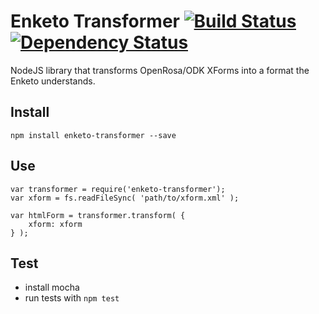 Enketo Transformer [![Build Status](https://travis-ci.org/enketo/enketo-transformer.svg?branch=master)](https://travis-ci.org/enketo/enketo-transformer) [![Dependency Status](https://david-dm.org/enketo/enketo-transformer.svg)](https://david-dm.org/enketo/enketo-transformer)
=================

NodeJS library that transforms OpenRosa/ODK XForms into a format the Enketo understands.

## Install

```
npm install enketo-transformer --save
```


## Use

```
var transformer = require('enketo-transformer');
var xform = fs.readFileSync( 'path/to/xform.xml' );
  
var htmlForm = transformer.transform( {
    xform: xform
} );
```


## Test

* install mocha 
* run tests with `npm test`
